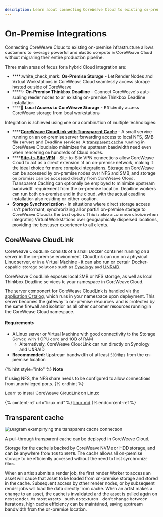 ```yaml
---
description: Learn about connecting CoreWeave Cloud to existing on-premise infrastructure
---
```


# On-Premise Integrations

Connecting CoreWeave Cloud to existing on-premise infrastructure allows customers to leverage powerful and elastic compute in CoreWeave Cloud without migrating their entire production pipeline.

Three main areas of focus for a hybrid Cloud integration are:

* ****:white\_check\_mark: **On-Premise Storage** - Let Render Nodes and Virtual Workstations in CoreWeave Cloud seamlessly access storage hosted outside of CoreWeave
* ****:sparkles: **On-Premise Thinkbox Deadline** - Connect CoreWeave's auto-scaling render nodes to an existing on-premise Thinkbox Deadline installation
* ****:muscle: **Local Access to CoreWeave Storage** - Efficiently access CoreWeave storage from local workstations

Integration is achieved using one or a combination of multiple technologies:

* ****[**CoreWeave CloudLink with Transparent Cache**](./#coreweave-cloudlink) - A small service running on an on-premise server forwarding access to local NFS, SMB file servers and Deadline services. A [transparent cache](./#transparent-cache-for-cloudlink) running in CoreWeave Cloud also minimizes the upstream bandwidth need even when rendering on hundreds of Cloud nodes.
* ****[**Site-to-Site VPN**](../../../coreweave-kubernetes/networking/site-to-site-connections/site-to-site-vpn/) - Site-to-Site VPN connections allow CoreWeave Cloud to act as a direct extension of an on-premise network, making it the ideal choice for more complex integrations. [Storage](../../../virtual-servers/virtual-server-configuration-options/storage.md) on CoreWeave can be accessed by on-premise nodes over NFS and SMB, and storage on premise can be accessed directly from CoreWeave Cloud. Transparent Caching can optionally be employed to minimize upstream bandwidth requirement from the on-premise location. Deadline workers can run both on-premise and in the cloud, with the actual deadline installation also residing on either location.
* **Storage Synchronization** - In situations where direct storage access isn't performant, synchronizing all or partial on-premise storage to CoreWeave Cloud is the best option. This is also a common choice when integrating Virtual Workstations over geographically dispersed locations, providing the best user experience to all clients.

## CoreWeave CloudLink

CoreWeave CloudLink consists of a small Docker container running on a server in the on-premise environment. CloudLink can run on a physical Linux server, or in a Virtual Machine - it can also run on certain Docker-capable storage solutions such as [Synology](https://www.synology.com/en-us) and [UNRAID](https://unraid.net).

CoreWeave CloudLink exposes local SMB or NFS storage, as well as local Thinkbox Deadline services to your namespace in CoreWeave Cloud.

The server component for CoreWeave CloudLink is handled via [the application Catalog](https://apps.coreweave.com/), which runs in your namespace upon deployment. This server becomes the gateway to on-premise resources, and is protected by the same firewall and isolation as all other customer resources running in the CoreWeave Cloud namespace.

#### Requirements

* A Linux server or Virtual Machine with good connectivity to the Storage Server, with 1 CPU core and 1GB of RAM
  * Alternatively, CoreWeave CloudLink can run directly on Synology and UNRAID
* **Recommended:** Upstream bandwidth of at least `500Mbps` from the on-premise location

{% hint style="info" %}
**Note**

If using NFS, the NFS share needs to be configured to allow connections from unprivileged ports.
{% endhint %}

Learn to install CoreWeave CloudLink on Linux:

{% content-ref url="linux.md" %}
[linux.md](linux.md)
{% endcontent-ref %}

## Transparent cache

![Diagram exemplifying the transparent cache connection](../../../../.gitbook/assets/111335067-772be780-864a-11eb-949c-56ece0902a9d.png)

A pull-through transparent cache can be deployed in CoreWeave Cloud.

Storage for the cache is backed by CoreWeave NVMe or HDD storage, and can be anywhere from `1GB` to `500TB`. The cache allows all on-premise storage to be efficiently accessed without the need to first synchronize files.

When an artist submits a render job, the first render Worker to access an asset will cause that asset to be loaded from on-premise storage and stored in the cache. Subsequent access by other render nodes, or by subsequent render jobs will load the data directly from cache. When an artist makes a change to an asset, the cache is invalidated and the asset is pulled again on next render. As most assets - such as textures - don't change between iterations, high cache efficiency can be maintained, saving upstream bandwidth from the on-premise location.
